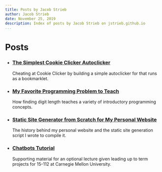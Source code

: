 ```yaml
---
title: Posts by Jacob Strieb
author: Jacob Strieb
date: November 25, 2019
description: Index of posts by Jacob Strieb on jstrieb.github.io
...
```


# Posts

<!--
- ### [Choosing Courses by Querying Evaluations with SQL](/posts/cmu-fce-sql/)

    Using `SQL` to analyze Carnegie Mellon faculty and course evaluations and
    inform course selection.


- ### [Computer Science Reduction Notation Mnemonic](/posts/reduction-notation/)

    My tactic to remember the meaning of theoretical computer science notation
    for describing reductions.
-->


- ### [The Simplest Cookie Clicker Autoclicker](/posts/auto-cookie/)

    Cheating at Cookie Clicker by building a simple autoclicker for that runs
    as a bookmarklet.


- ### [My Favorite Programming Problem to Teach](/posts/digit-length/)

    How finding digit length teaches a variety of introductory programming
    concepts.


- ### [Static Site Generator from Scratch for My Personal Website](/projects/personal-site/)

    The history behind my personal website and the static site generation
    script I wrote to compile it.


- ### [Chatbots Tutorial](/posts/chatbots/)

    Supporting material for an optional lecture given leading up to term
    projects for 15-112 at Carnegie Mellon University.
